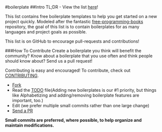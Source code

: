 #boilerplate
##Intro
TL;DR - View the list [here](/boilerplate.md)!

This list contains free boilerplate templates to help you get started on a new project quickly. Modeled after the fantastic [free-programming-books](https://github.com/vhf/free-programming-books) repository, the goal of this list is to contain boilerplates for as many languages and project goals as possible.

This list is on GitHub to encourage pull-requests and contributions!


###How To Contribute
Create a boilerplate you think will benefit the community? Know about a boilerplate that you use often and think people should know about? Send us a pull request!

Contributing is easy and encouraged! To contribute, check out [CONTRIBUTING](/CONTRIBUTING.md).
- [Fork](https://help.github.com/articles/fork-a-repo)
- Read the [TODO](/TODO.md) file(Adding new boilerplates is our #1 priority, but things like Alphabetizing and adding/removing boilerplate features are important, too.)
- Edit (we prefer multiple small commits rather than one large change)
- [Send a PR](https://help.github.com/articles/using-pull-requests)

**Small commits are preferred, where possible, to help organize and maintain modifications.**